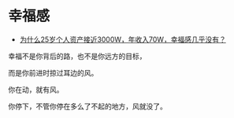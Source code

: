 # 幸福感

- [为什么25岁个人资产接近3000W，年收入70W，幸福感几乎没有？](https://www.zhihu.com/question/418319113/answer/1517486483)


幸福不是你背后的路，也不是你远方的目标，

而是你前进时掠过耳边的风。

你在动，就有风。

你停下，不管你停在多么了不起的地方，风就没了。